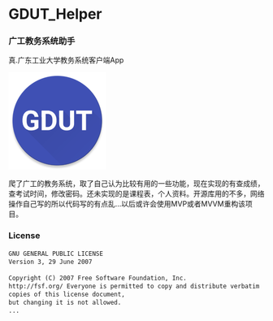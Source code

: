 # GDUT_Helper
### 广工教务系统助手

真.广东工业大学教务系统客户端App


![图片的替代文字](https://raw.githubusercontent.com/BlackNekoY/GDUT_Helper/master/app/src/main/res/mipmap-xxxhdpi/ic_launcher.png)

爬了广工的教务系统，取了自己认为比较有用的一些功能，现在实现的有查成绩，查考试时间，修改密码。还未实现的是课程表，个人资料。开源库用的不多，网络操作自己写的所以代码写的有点乱...以后或许会使用MVP或者MVVM重构该项目。


### License

```
GNU GENERAL PUBLIC LICENSE
Version 3, 29 June 2007

Copyright (C) 2007 Free Software Foundation, Inc. 
http://fsf.org/ Everyone is permitted to copy and distribute verbatim copies of this license document, 
but changing it is not allowed.
...
